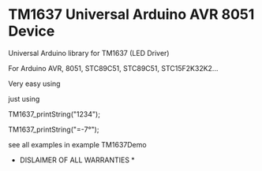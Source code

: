 TM1637 Universal Arduino AVR 8051 Device
========================================

Universal Arduino library for TM1637 (LED Driver)

For Arduino AVR, 8051, STC89C51, STC89C51, STC15F2K32K2... 

Very easy using

just using
 
  TM1637_printString("1234");
  
  TM1637_printString("=-7°");
  
see all examples in example TM1637Demo


* DISLAIMER OF ALL WARRANTIES *
